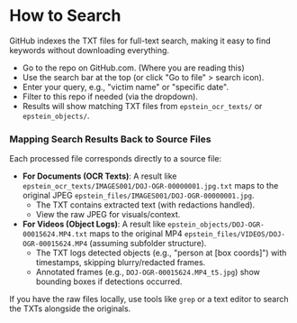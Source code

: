 # How to Search

GitHub indexes the TXT files for full-text search, making it easy to find keywords without downloading everything.

- Go to the repo on GitHub.com. (Where you are reading this)
- Use the search bar at the top (or click "Go to file" > search icon).
- Enter your query, e.g., "victim name" or "specific date".
- Filter to this repo if needed (via the dropdown).
- Results will show matching TXT files from `epstein_ocr_texts/` or `epstein_objects/`.

### Mapping Search Results Back to Source Files
Each processed file corresponds directly to a source file:
- **For Documents (OCR Texts)**: A result like `epstein_ocr_texts/IMAGES001/DOJ-OGR-00000001.jpg.txt` maps to the original JPEG `epstein_files/IMAGES001/DOJ-OGR-00000001.jpg`.
  - The TXT contains extracted text (with redactions handled).
  - View the raw JPEG for visuals/context.
- **For Videos (Object Logs)**: A result like `epstein_objects/DOJ-OGR-00015624.MP4.txt` maps to the original MP4 `epstein_files/VIDEOS/DOJ-OGR-00015624.MP4` (assuming subfolder structure).
  - The TXT logs detected objects (e.g., "person at [box coords]") with timestamps, skipping blurry/redacted frames.
  - Annotated frames (e.g., `DOJ-OGR-00015624.MP4_t5.jpg`) show bounding boxes if detections occurred.

If you have the raw files locally, use tools like `grep` or a text editor to search the TXTs alongside the originals.
